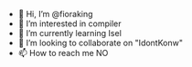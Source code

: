 - 👋 Hi, I’m @fioraking
- 👀 I’m interested in compiler
- 🌱 I’m currently learning Isel
- 💞️ I’m looking to collaborate on "IdontKonw"
- 📫 How to reach me NO

<!---
fioraking/fioraking is a ✨ special ✨ repository because its `README.md` (this file) appears on your GitHub profile.
You can click the Preview link to take a look at your changes.
--->
